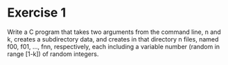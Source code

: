 # Exercise 1

Write a C program that takes two arguments from the command line, n and k, creates a subdirectory
data, and creates in that directory n files, named f00, f01, …, fnn, respectively, each including
a variable number (random in range [1-k]) of random integers.